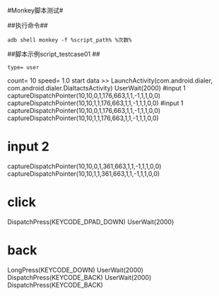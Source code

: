 #Monkey脚本测试#

##执行命令##

    adb shell monkey -f %script_path% %次数%

##脚本示例script_testcase01 ## 
    
    type= user
   count= 10
   speed= 1.0
   start data >>
   LaunchActivity(com.android.dialer, com.android.dialer.DialtactsActivity)
   UserWait(2000)
   #input 1
   captureDispatchPointer(10,10,0,1,176,663,1,1,-1,1,1,0,0)
   captureDispatchPointer(10,10,1,1,176,663,1,1,-1,1,1,0,0)
   #input 1
   captureDispatchPointer(10,10,0,1,176,663,1,1,-1,1,1,0,0)
   captureDispatchPointer(10,10,1,1,176,663,1,1,-1,1,1,0,0)
   # input 2
   captureDispatchPointer(10,10,0,1,361,663,1,1,-1,1,1,0,0)
   captureDispatchPointer(10,10,1,1,361,663,1,1,-1,1,1,0,0)
   # click
   DispatchPress(KEYCODE_DPAD_DOWN)
   UserWait(2000)
   # back
   LongPress(KEYCODE_DOWN)
   UserWait(2000)
   DispatchPress(KEYCODE_BACK)
   UserWait(2000)
   DispatchPress(KEYCODE_BACK)
   
   
